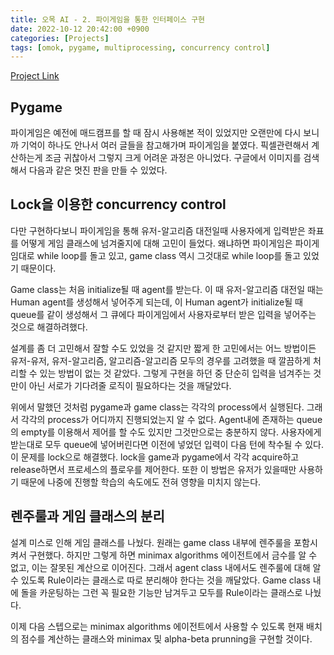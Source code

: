 ```yaml
---
title: 오목 AI - 2. 파이게임을 통한 인터페이스 구현
date: 2022-10-12 20:42:00 +0900
categories: [Projects]
tags: [omok, pygame, multiprocessing, concurrency control]
---
```


[Project Link](https://github.com/jaeseong2/omok-ai)


## Pygame

파이게임은 예전에 매드캠프를 할 때 잠시 사용해본 적이 있었지만 오랜만에 다시 보니까 기억이 하나도 안나서 여러 글들을 참고해가며 파이게임을 붙였다. 픽셀관련해서 계산하는게 조금 귀찮아서 그렇지 크게 어려운 과정은 아니었다. 구글에서 이미지를 검색해서 다음과 같은 멋진 판을 만들 수 있었다.




## Lock을 이용한 concurrency control

다만 구현하다보니 파이게임을 통해 유저-알고리즘 대전일때 사용자에게 입력받은 좌표를 어떻게 게임 클래스에 넘겨줄지에 대해 고민이 들었다. 왜냐하면 파이게임은 파이게임대로 while loop를 돌고 있고, game class 역시 그것대로 while loop를 돌고 있었기 때문이다.

Game class는 처음 initialize될 때 agent를 받는다. 이 때 유저-알고리즘 대전일 때는 Human agent를 생성해서 넣어주게 되는데, 이 Human agent가 initialize될 때 queue를 같이 생성해서 그 큐에다 파이게임에서 사용자로부터 받은 입력을 넣어주는 것으로 해결하려했다.

설계를 좀 더 고민해서 잘할 수도 있었을 것 같지만 짧게 한 고민에서는 어느 방법이든 유저-유저, 유저-알고리즘, 알고리즘-알고리즘 모두의 경우를 고려했을 때 깔끔하게 처리할 수 있는 방법이 없는 것 같았다. 그렇게 구현을 하던 중 단순히 입력을 넘겨주는 것만이 아닌 서로가 기다려줄 로직이 필요하다는 것을 깨달았다. 

위에서 말했던 것처럼 pygame과 game class는 각각의 process에서 실행된다. 그래서 각각의 process가 어디까지 진행되었는지 알 수 없다. Agent내에 존재하는 queue의 empty를 이용해서 제어를 할 수도 있지만 그것만으로는 충분하지 않다. 사용자에게 받는대로 모두 queue에 넣어버린다면 이전에 넣었던 입력이 다음 턴에 착수될 수 있다. 이 문제를 lock으로 해결했다. lock을 game과 pygame에서 각각 acquire하고 release하면서 프로세스의 플로우를 제어한다. 또한 이 방법은 유저가 있을때만 사용하기 때문에 나중에 진행할 학습의 속도에도 전혀 영향을 미치지 않는다. 


## 렌주룰과 게임 클래스의 분리

설계 미스로 인해 게임 클래스를 나눴다. 원래는 game class 내부에 렌주룰을 포함시켜서 구현했다. 하지만 그렇게 하면 minimax algorithms 에이전트에서 금수를 알 수 없고, 이는 잘못된 계산으로 이어진다. 그래서 agent class 내에서도 렌주룰에 대해 알 수 있도록 Rule이라는 클래스로 따로 분리해야 한다는 것을 깨달았다. Game class 내에 돌을 카운팅하는 그런 꼭 필요한 기능만 남겨두고 모두를 Rule이라는 클래스로 나눴다.

이제 다음 스텝으로는 minimax algorithms 에이전트에서 사용할 수 있도록 현재 배치의 점수를 계산하는 클래스와 minimax 및 alpha-beta prunning을 구현할 것이다.